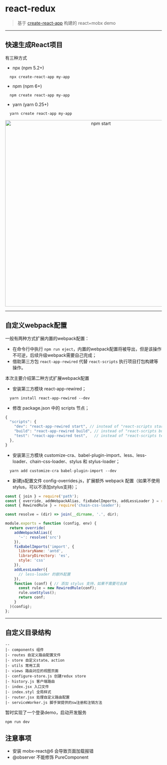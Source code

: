 # react-redux
> 基于 [create-react-app](https://github.com/facebook/create-react-app) 构建的 react+mobx demo

---

## 快速生成React项目

有三种方式
* npx (npm 5.2+)
```
  npx create-react-app my-app
```
* npm (npm 6+)
```
  npm create react-app my-app
```
* yarn (yarn 0.25+)
```
  yarn create react-app my-app
```
<p align='center'>
  <img src='https://cdn.rawgit.com/facebook/create-react-app/27b42ac/screencast.svg' width='600' alt='npm start'>
</p>

---

## 自定义webpack配置

一般有两种方式扩展内置的webpack配置：
* 在命令行中执行 `npm run eject`，内置的webpack配置将被导出，但是该操作不可逆，后续升级webpack需要自己完成；
* 借助第三方包 `react-app-rewired` 代替 `react-scripts` 执行项目打包构建等操作。

本次主要介绍第二种方式扩展webpack配置
* 安装第三方模块 react-app-rewired；
```
  yarn install react-app-rewired --dev
```
* 修改 package.json 中的 scripts 节点；
```js
{
  "scripts": {
    "dev": "react-app-rewired start", // instead of "react-scripts start"
    "build": "react-app-rewired build", // instead of "react-scripts build"
    "test": "react-app-rewired test",   // instead of "react-scripts test"
  },
}
```
* 安装第三方模块 customize-cra、babel-plugin-import、less、less-loader、chain-css-loader、stylus 和 stylus-loader；
```
  yarn add customize-cra babel-plugin-import --dev
```
* 新建js配置文件 config-overrides.js，扩展额外 webpack 配置（如果不使用stylus，可以不添加stylus支持）；
```js
const { join } = require('path');
const { override, addWebpackAlias, fixBabelImports, addLessLoader } = require('customize-cra');
const { RewiredRule } = require('chain-css-loader');

const resolve = (dir) => join(__dirname, '.', dir);

module.exports = function (config, env) {
  return override(
    addWebpackAlias({
      '~': resolve('src')
    }),
    fixBabelImports('import', {
      libraryName: 'antd',
      libraryDirectory: 'es',
      style: 'css'
    }),
    addLessLoader({
      // less-loader 的额外配置
    }),
    function (conf) { // 添加 stylus 支持，如果不需要可去掉
      const rule = new RewiredRule(conf);
      rule.useStylus();
      return conf;
    }
  )(config);
};
```

---

## 自定义目录结构

```
--
|- components 组件
|- routes 自定义路由配置文件
|- store 自定义state、action
|- utils 常用工具
|- views 路由对应的视图页面
|- configure-store.js 创建redux store
|- history.js 客户端路由
|- index.jsx 入口文件
|- index.styl 全局样式
|- router.jsx 处理自定义路由配置
|- serviceWorker.js 脚手架提供的sw注册和注销方法
```

暂时实现了一个登录demo，启动开发服务
```
npm run dev
```

## 注意事项
* 安装 mobx-react@6 会导致页面加载报错
* @observer 不能修饰 PureComponent
